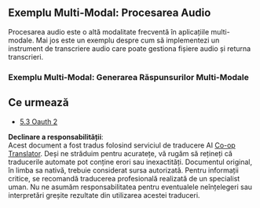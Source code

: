 <!--
CO_OP_TRANSLATOR_METADATA:
{
  "original_hash": "56238122f67d302188668cd1e0371d5c",
  "translation_date": "2025-06-13T01:06:47+00:00",
  "source_file": "05-AdvancedTopics/mcp-multi-modality/README.md",
  "language_code": "ro"
}
-->
## Exemplu Multi-Modal: Procesarea Audio

Procesarea audio este o altă modalitate frecventă în aplicațiile multi-modale. Mai jos este un exemplu despre cum să implementezi un instrument de transcriere audio care poate gestiona fișiere audio și returna transcrieri.

### Exemplu Multi-Modal: Generarea Răspunsurilor Multi-Modale

## Ce urmează

- [5.3 Oauth 2](../mcp-oauth2-demo/README.md)

**Declinare a responsabilității**:  
Acest document a fost tradus folosind serviciul de traducere AI [Co-op Translator](https://github.com/Azure/co-op-translator). Deși ne străduim pentru acuratețe, vă rugăm să rețineți că traducerile automate pot conține erori sau inexactități. Documentul original, în limba sa nativă, trebuie considerat sursa autorizată. Pentru informații critice, se recomandă traducerea profesională realizată de un specialist uman. Nu ne asumăm responsabilitatea pentru eventualele neînțelegeri sau interpretări greșite rezultate din utilizarea acestei traduceri.